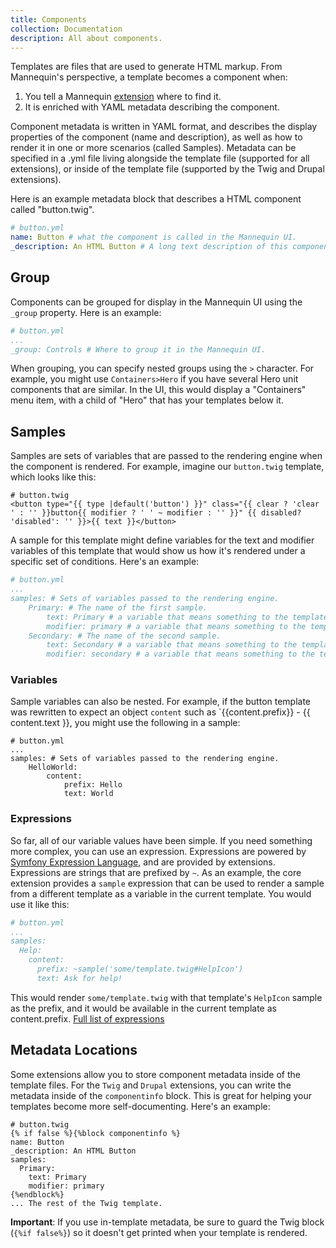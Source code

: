 ```yaml
---
title: Components
collection: Documentation
description: All about components.
---
```

Templates are files that are used to generate HTML markup.  From Mannequin's perspective, a template becomes a component when:
1.  You tell a Mannequin [extension](../extensions.md) where to find it.
2.  It is enriched with YAML metadata describing the component.

Component metadata is written in YAML format, and describes the display properties of the component (name and description), as well as how to render it in one or more scenarios (called Samples).  Metadata can be specified in a .yml file living alongside the template file (supported for all extensions), or inside of the template file (supported by the Twig and Drupal extensions).

Here is an example metadata block that describes a HTML component called "button.twig".

```yaml
# button.yml
name: Button # what the component is called in the Mannequin UI.
_description: An HTML Button # A long text description of this component.
```

## Group
Components can be grouped for display in the Mannequin UI using the `_group` property.  Here is an example:
```yaml
# button.yml
...
_group: Controls # Where to group it in the Mannequin UI.
```
When grouping, you can specify nested groups using the `>` character.  For example, you might use `Containers>Hero` if you have several Hero unit components that are similar.  In the UI, this would display a "Containers" menu item, with a child of "Hero" that has your templates below it. 

## Samples

Samples are sets of variables that are passed to the rendering engine when the component is rendered.  For example, imagine our `button.twig` template, which looks like this:

```twig
# button.twig
<button type="{{ type |default('button') }}" class="{{ clear ? 'clear ' : '' }}button{{ modifier ? ' ' ~ modifier : '' }}" {{ disabled? 'disabled': '' }}>{{ text }}</button>
```
A sample for this template might define variables for the text and modifier variables of this template that would show us how it's rendered under a specific set of conditions.  Here's an example:
```yaml
# button.yml
...
samples: # Sets of variables passed to the rendering engine.
    Primary: # The name of the first sample.
        text: Primary # a variable that means something to the template.
        modifier: primary # a variable that means something to the template.
    Secondary: # The name of the second sample.
        text: Secondary # a variable that means something to the template.
        modifier: secondary # a variable that means something to the template.
```

### Variables

Sample variables can also be nested.  For example, if the button template was rewritten to expect an object `content` such as `{{content.prefix}} - {{ content.text }}, you might use the following in a sample:
```twig
# button.yml
...
samples: # Sets of variables passed to the rendering engine.
    HelloWorld:
        content: 
            prefix: Hello
            text: World
```

### Expressions

So far, all of our variable values have been simple.  If you need something more complex, you can use an expression.  Expressions are powered by [Symfony Expression Language](https://symfony.com/doc/current/components/expression_language.html), and are provided by extensions.  Expressions are strings that are prefixed by `~`.  As an example, the core extension provides a `sample` expression that can be used to render a sample from a different template as a variable in the current template.  You would use it like this:
```yaml
# button.yml
...
samples:
  Help:
    content:
      prefix: ~sample('some/template.twig#HelpIcon')
      text: Ask for help!
```
This would render `some/template.twig` with that template's `HelpIcon` sample as the prefix, and it would be available in the current template as content.prefix. [Full list of expressions](expressions.md)

## Metadata Locations

Some extensions allow you to store component metadata inside of the template files.  For the `Twig` and `Drupal` extensions, you can write the metadata inside of the `componentinfo` block.  This is great for helping your templates become more self-documenting.  Here's an example:

```twig
# button.twig
{% if false %}{%block componentinfo %}
name: Button
_description: An HTML Button
samples:
  Primary:
    text: Primary
    modifier: primary
{%endblock%}
... The rest of the Twig template. 
```

**Important**: If you use in-template metadata, be sure to guard the Twig block (`{%if false%}`) so it doesn't get printed when your template is rendered.